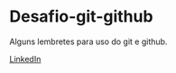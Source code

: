 # Desafio-git-github

Alguns lembretes para uso do git e github.

[LinkedIn](https://www.linkedin.com/in/vinicius-miranda-santos-a89ba1231/)
